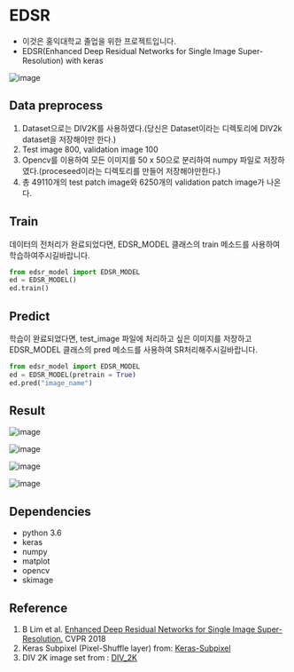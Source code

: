 # EDSR
* 이것은 홍익대학교 졸업을 위한 프로젝트입니다.
* EDSR(Enhanced Deep Residual Networks for Single Image Super-Resolution) with keras

![image](https://user-images.githubusercontent.com/36150943/68541243-57463d00-03e0-11ea-81d7-29c0299ac610.png)



## Data preprocess 
1. Dataset으로는 DIV2K를 사용하였다.(당신은 Dataset이라는 디렉토리에 DIV2k dataset을 저장해야만 한다.)
2. Test image 800, validation image 100
3. Opencv를 이용하여 모든 이미지를 50 x 50으로 분리하여 numpy 파일로 저장하였다.(proceseed이라는 디렉토리를 만들어 저장해야만한다.)
4. 총 49110개의 test patch image와 6250개의 validation patch image가 나온다.

## Train
데이터의 전처리가 완료되었다면, EDSR_MODEL 클래스의 train 메소드를 사용하여 학습하여주시길바랍니다.

```python
from edsr_model import EDSR_MODEL
ed = EDSR_MODEL()
ed.train()
```

## Predict
학습이 완료되었다면, test_image 파일에 처리하고 싶은 이미지를 저장하고 EDSR_MODEL 클래스의 pred 메소드를 사용하여 SR처리해주시길바랍니다.

```python
from edsr_model import EDSR_MODEL
ed = EDSR_MODEL(pretrain = True)
ed.pred("image_name")
```

## Result

![image](https://user-images.githubusercontent.com/36150943/68541316-582b9e80-03e1-11ea-91c2-d56decb4d597.png)

![image](https://user-images.githubusercontent.com/36150943/68541351-9fb22a80-03e1-11ea-91de-683455ba93b1.png)

![image](https://user-images.githubusercontent.com/36150943/68541422-a3927c80-03e2-11ea-9902-5728d6e29ee4.png)

![image](https://user-images.githubusercontent.com/36150943/68541432-b73de300-03e2-11ea-823a-80755771f490.png)


## Dependencies
* python 3.6
* keras
* numpy
* matplot
* opencv
* skimage

## Reference
1. B Lim et al. [Enhanced Deep Residual Networks for Single Image Super-Resolution.](https://arxiv.org/abs/1707.02921) CVPR 2018
2. Keras Subpixel (Pixel-Shuffle layer) from: [Keras-Subpixel](https://github.com/atriumlts/subpixel/blob/master/keras_subpixel.py)
3. DIV 2K image set from : [DIV_2K](https://data.vision.ee.ethz.ch/cvl/DIV2K/)

